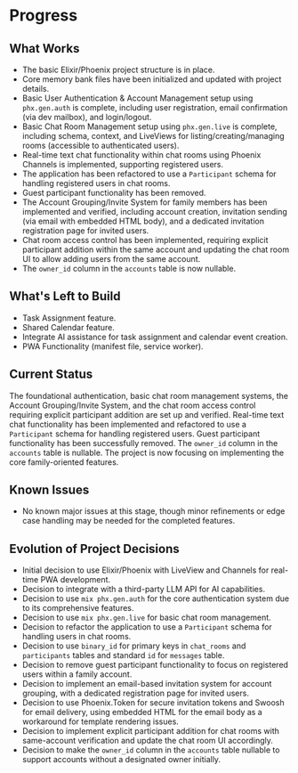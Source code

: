 # Progress

## What Works

- The basic Elixir/Phoenix project structure is in place.
- Core memory bank files have been initialized and updated with project details.
- Basic User Authentication & Account Management setup using `phx.gen.auth` is complete, including user registration, email confirmation (via dev mailbox), and login/logout.
- Basic Chat Room Management setup using `phx.gen.live` is complete, including schema, context, and LiveViews for listing/creating/managing rooms (accessible to authenticated users).
- Real-time text chat functionality within chat rooms using Phoenix Channels is implemented, supporting registered users.
- The application has been refactored to use a `Participant` schema for handling registered users in chat rooms.
- Guest participant functionality has been removed.
- The Account Grouping/Invite System for family members has been implemented and verified, including account creation, invitation sending (via email with embedded HTML body), and a dedicated invitation registration page for invited users.
- Chat room access control has been implemented, requiring explicit participant addition within the same account and updating the chat room UI to allow adding users from the same account.
- The `owner_id` column in the `accounts` table is now nullable.

## What's Left to Build

- Task Assignment feature.
- Shared Calendar feature.
- Integrate AI assistance for task assignment and calendar event creation.
- PWA Functionality (manifest file, service worker).

## Current Status

The foundational authentication, basic chat room management systems, the Account Grouping/Invite System, and the chat room access control requiring explicit participant addition are set up and verified. Real-time text chat functionality has been implemented and refactored to use a `Participant` schema for handling registered users. Guest participant functionality has been successfully removed. The `owner_id` column in the `accounts` table is nullable. The project is now focusing on implementing the core family-oriented features.

## Known Issues

- No known major issues at this stage, though minor refinements or edge case handling may be needed for the completed features.

## Evolution of Project Decisions

- Initial decision to use Elixir/Phoenix with LiveView and Channels for real-time PWA development.
- Decision to integrate with a third-party LLM API for AI capabilities.
- Decision to use `mix phx.gen.auth` for the core authentication system due to its comprehensive features.
- Decision to use `mix phx.gen.live` for basic chat room management.
- Decision to refactor the application to use a `Participant` schema for handling users in chat rooms.
- Decision to use `binary_id` for primary keys in `chat_rooms` and `participants` tables and standard `id` for `messages` table.
- Decision to remove guest participant functionality to focus on registered users within a family account.
- Decision to implement an email-based invitation system for account grouping, with a dedicated registration page for invited users.
- Decision to use Phoenix.Token for secure invitation tokens and Swoosh for email delivery, using embedded HTML for the email body as a workaround for template rendering issues.
- Decision to implement explicit participant addition for chat rooms with same-account verification and update the chat room UI accordingly.
- Decision to make the `owner_id` column in the `accounts` table nullable to support accounts without a designated owner initially.
